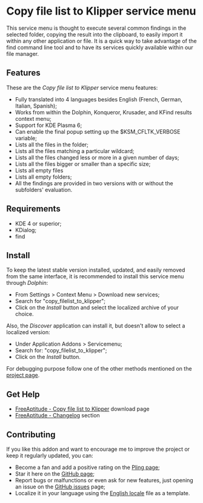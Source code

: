 # Copy file list to Klipper service menu

This service menu is thought to execute several common findings in the selected
folder, copying the result into the clipboard, to easily import it within any
other application or file.
It is a quick way to take advantage of the find command line tool and to have its
services quickly available within our file manager.

## Features

These are the *Copy file list to Klipper* service menu features:
- Fully translated into 4 languages besides English
  (French, German, Italian, Spanish);
- Works from within the Dolphin, Konqueror, Krusader, and KFind results context menu;
- Support for KDE Plasma 6;
- Can enable the final popup setting up the $KSM_CFLTK_VERBOSE variable;
- Lists all the files in the folder;
- Lists all the files matching a particular wildcard;
- Lists all the files changed less or more in a given number of days;
- Lists all the files bigger or smaller than a specific size;
- Lists all empty files
- Lists all empty folders;
- All the findings are provided in two versions with or without the subfolders' evaluation.

## Requirements

- KDE 4 or superior;
- KDialog;
- find

## Install

To keep the latest stable version installed, updated, and easily removed from the same interface,
it is recommended to install this service menu through *Dolphin*:
- From Settings > Context Menu > Download new services;
- Search for "copy_filelist_to_klipper";
- Click on the *Install* button and select the localized archive of your choice.

Also, the *Discover* application can install it, but doesn't allow to select a localized version:
- Under Application Addons > Servicemenu;
- Search for: "copy_filelist_to_klipper";
- Click on the *Install* button.

For debugging purpose follow one of the other methods mentioned on the [project page][installation].

## Get Help

- [FreeAptitude - Copy file list to Klipper][download] download page
- [FreeAptitude - Changelog][changelog] section

## Contributing

If you like this addon and want to encourage me to improve the project or keep it
regularly updated, you can:
- Become a fan and add a positive rating on the [Pling page][pling];
- Star it here on the [GitHub page][github];
- Report bugs or malfunctions or even ask for new features, just opening an issue
  on the [GitHub issues][issues] page;
- Localize it in your language using the [English locale][locale] file as a template.

[download]: https://freeaptitude.altervista.org/downloads/copy-filelist-to-klipper.html "Copy file list to Klipper download page on FreeAptitude"
[changelog]: https://freeaptitude.altervista.org/downloads/copy-filelist-to-klipper.html#changelog "Copy file list to Klipper changelog on FreeAptitude"
[installation]: https://freeaptitude.altervista.org/downloads/copy-filelist-to-klipper.html#installation "Copy file list to Klipper installation on FreeAptitude"
[pling]: https://pling.com/p/1807034/ "Copy file list to Klipper page on Pling"
[github]: https://github.com/fabiomux/kde-servicemenus "KDE ServiceMenus page on GitHub"
[issues]: https://github.com/fabiomux/kde-servicemenus/issues "KDE ServiceMenus issues page on GitHub"
[locale]: https://github.com/fabiomux/kde-servicemenus/blob/main/copy_filelist_to_klipper/locale/en.yaml "English localization file to use as template"
[contributing]: https://github.com/fabiomux/kde-servicemenus#contributing "How to contribute to the Copy file list to Klipper project"
[§]: # "Generated by servicemenu_generator"

